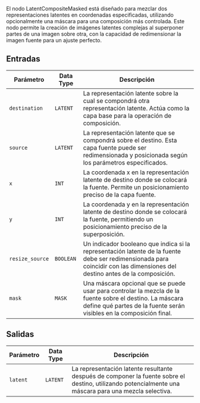 
El nodo LatentCompositeMasked está diseñado para mezclar dos representaciones latentes en coordenadas especificadas, utilizando opcionalmente una máscara para una composición más controlada. Este nodo permite la creación de imágenes latentes complejas al superponer partes de una imagen sobre otra, con la capacidad de redimensionar la imagen fuente para un ajuste perfecto.

## Entradas

| Parámetro | Data Type | Descripción |
|-----------|-------------|-------------|
| `destination` | `LATENT`    | La representación latente sobre la cual se compondrá otra representación latente. Actúa como la capa base para la operación de composición. |
| `source` | `LATENT`    | La representación latente que se compondrá sobre el destino. Esta capa fuente puede ser redimensionada y posicionada según los parámetros especificados. |
| `x` | `INT`       | La coordenada x en la representación latente de destino donde se colocará la fuente. Permite un posicionamiento preciso de la capa fuente. |
| `y` | `INT`       | La coordenada y en la representación latente de destino donde se colocará la fuente, permitiendo un posicionamiento preciso de la superposición. |
| `resize_source` | `BOOLEAN` | Un indicador booleano que indica si la representación latente de la fuente debe ser redimensionada para coincidir con las dimensiones del destino antes de la composición. |
| `mask` | `MASK`     | Una máscara opcional que se puede usar para controlar la mezcla de la fuente sobre el destino. La máscara define qué partes de la fuente serán visibles en la composición final. |

## Salidas

| Parámetro | Data Type | Descripción |
|-----------|-------------|-------------|
| `latent`  | `LATENT`    | La representación latente resultante después de componer la fuente sobre el destino, utilizando potencialmente una máscara para una mezcla selectiva. |
